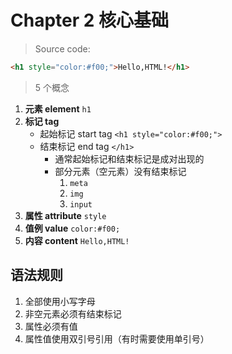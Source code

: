 # Chapter 2 核心基础

> Source code:

```html
<h1 style="color:#f00;">Hello,HTML!</h1>
```

> 5 个概念

1. **元素 element** `h1`
2. **标记 tag**
    - 起始标记 start tag `<h1 style="color:#f00;">`
    - 结束标记 end tag `</h1>`
        - 通常起始标记和结束标记是成对出现的
        - 部分元素（空元素）没有结束标记
            1. `meta`
            2. `img`
            3.  `input`
3. **属性 attribute** `style`
4. **值例 value** `color:#f00;`
5. **内容 content** `Hello,HTML!`

## 语法规则

1. 全部使用小写字母
2. 非空元素必须有结束标记
3. 属性必须有值
4. 属性值使用双引号引用（有时需要使用单引号）
